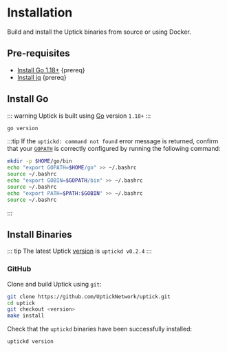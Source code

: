 <!--
order: 1
-->

# Installation

Build and install the Uptick binaries from source or using Docker. 

## Pre-requisites

- [Install Go 1.18+](https://golang.org/dl/) {prereq}
- [Install jq](https://stedolan.github.io/jq/download/) {prereq}

## Install Go

::: warning
Uptick is built using [Go](https://golang.org/dl/) version `1.18+`
:::

```bash
go version
```

:::tip
If the `uptickd: command not found` error message is returned, confirm that your [`GOPATH`](https://golang.org/doc/gopath_code#GOPATH) is correctly configured by running the following command:

```bash
mkdir -p $HOME/go/bin
echo "export GOPATH=$HOME/go" >> ~/.bashrc
source ~/.bashrc
echo "export GOBIN=$GOPATH/bin" >> ~/.bashrc
source ~/.bashrc
echo "export PATH=$PATH:$GOBIN" >> ~/.bashrc
source ~/.bashrc
```

:::

## Install Binaries

::: tip
The latest Uptick [version](https://github.com/UptickNetwork/uptick/releases) is `uptickd v0.2.4`
:::

### GitHub

Clone and build Uptick using `git`:

```bash
git clone https://github.com/UptickNetwork/uptick.git
cd uptick
git checkout <version>
make install
```

Check that the `uptickd` binaries have been successfully installed:

```bash
uptickd version
```
